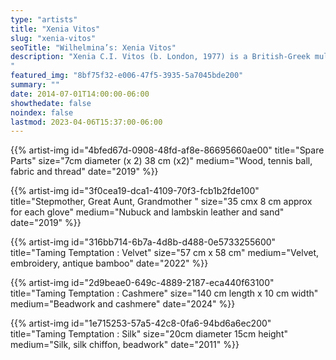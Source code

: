 ```yaml
---
type: "artists"
title: "Xenia Vitos"
slug: "xenia-vitos"
seoTitle: "Wilhelmina’s: Xenia Vitos"
description: "Xenia C.I. Vitos (b. London, 1977) is a British-Greek multidisciplinary artist currently living in Athens,Greece. She works with embroidery, beading, painting, photography amongst a wide range of other materials. Combining these mediums she constructs installations that narrate her personal reality morphing it into an altered playful/satirical version of itself. Through her artistic practice she mimics religious and folklore iconography in order to use it in her own twisted fairytale environments. Woven into the work is a commentary about Identity, familial ties, rhythms, femininity, biological surrender, the introspective space and Nostalgia. In addition to her artwork she designs ceramic jewelry and objects for her brand IZA,V.
"
featured_img: "8bf75f32-e006-47f5-3935-5a7045bde200"
summary: ""
date: 2014-07-01T14:00:00-06:00
showthedate: false
noindex: false
lastmod: 2023-04-06T15:37:00-06:00
---
```

{{% artist-img id="4bfed67d-0908-48fd-af8e-86695660ae00" title="Spare Parts" size="7cm diameter (x 2) 38 cm (x2)" medium="Wood, tennis ball, fabric and thread" date="2019" %}}

{{% artist-img id="3f0cea19-dca1-4109-70f3-fcb1b2fde100" title="Stepmother, Great Aunt, Grandmother " size="35 cmx 8 cm approx for each glove" medium="Nubuck and lambskin leather and sand" date="2019" %}}

{{% artist-img id="316bb714-6b7a-4d8b-d488-0e5733255600" title="Taming Temptation : Velvet" size="57 cm x 58 cm" medium="Velvet, embroidery, antique bamboo" date="2022" %}}

{{% artist-img id="2d9beae0-649c-4889-2187-eca440f63100" title="Taming Temptation : Cashmere" size="140 cm length x 10 cm width" medium="Beadwork and cashmere" date="2024" %}}

{{% artist-img id="1e715253-57a5-42c8-0fa6-94bd6a6ec200" title="Taming Temptation : Silk" size="20cm diameter 15cm height" medium="Silk, silk chiffon, beadwork" date="2011" %}}
